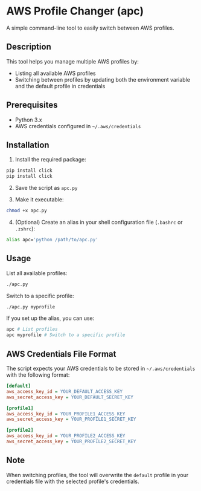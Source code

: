 # AWS Profile Changer (apc)

A simple command-line tool to easily switch between AWS profiles.

## Description

This tool helps you manage multiple AWS profiles by:
- Listing all available AWS profiles
- Switching between profiles by updating both the environment variable and the default profile in credentials

## Prerequisites

- Python 3.x
- AWS credentials configured in `~/.aws/credentials`

## Installation

1. Install the required package:

```bash
pip install click
pip install click
```

2. Save the script as `apc.py`

3. Make it executable:

```bash
chmod +x apc.py
```

4. (Optional) Create an alias in your shell configuration file (`.bashrc` or `.zshrc`):

```bash
alias apc='python /path/to/apc.py'
```

## Usage

List all available profiles:

```bash
./apc.py
```

Switch to a specific profile:

```bash
./apc.py myprofile
```

If you set up the alias, you can use:

```bash
apc # List profiles
apc myprofile # Switch to a specific profile
```

## AWS Credentials File Format

The script expects your AWS credentials to be stored in `~/.aws/credentials` with the following format:

```ini
[default]
aws_access_key_id = YOUR_DEFAULT_ACCESS_KEY
aws_secret_access_key = YOUR_DEFAULT_SECRET_KEY

[profile1]
aws_access_key_id = YOUR_PROFILE1_ACCESS_KEY
aws_secret_access_key = YOUR_PROFILE1_SECRET_KEY

[profile2]
aws_access_key_id = YOUR_PROFILE2_ACCESS_KEY
aws_secret_access_key = YOUR_PROFILE2_SECRET_KEY
```

## Note

When switching profiles, the tool will overwrite the `default` profile in your credentials file with the selected profile's credentials.